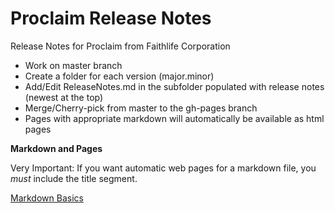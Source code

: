 Proclaim Release Notes
====================

Release Notes for Proclaim from Faithlife Corporation
* Work on master branch
* Create a folder for each version (major.minor)
* Add/Edit ReleaseNotes.md in the subfolder populated with release notes (newest at the top)
* Merge/Cherry-pick from master to the gh-pages branch
* Pages with appropriate markdown will automatically be available as html pages

**Markdown and Pages**

Very Important: If you want automatic web pages for a markdown file, you *must* include the title segment.

[Markdown Basics](https://help.github.com/articles/markdown-basics)

